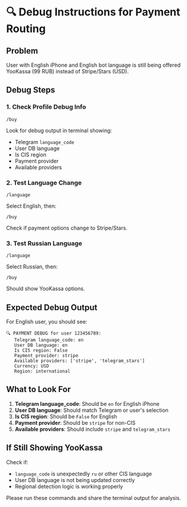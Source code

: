 # 🔍 Debug Instructions for Payment Routing

## Problem
User with English iPhone and English bot language is still being offered YooKassa (99 RUB) instead of Stripe/Stars (USD).

## Debug Steps

### 1. Check Profile Debug Info
```
/buy
```
Look for debug output in terminal showing:
- Telegram `language_code`
- User DB language
- Is CIS region
- Payment provider
- Available providers

### 2. Test Language Change
```
/language
```
Select English, then:
```
/buy
```
Check if payment options change to Stripe/Stars.

### 3. Test Russian Language
```
/language
```
Select Russian, then:
```
/buy
```
Should show YooKassa options.

## Expected Debug Output
For English user, you should see:
```
🔍 PAYMENT DEBUG for user 123456789:
   Telegram language_code: en
   User DB language: en
   Is CIS region: False
   Payment provider: stripe
   Available providers: ['stripe', 'telegram_stars']
   Currency: USD
   Region: international
```

## What to Look For
1. **Telegram language_code**: Should be `en` for English iPhone
2. **User DB language**: Should match Telegram or user's selection
3. **Is CIS region**: Should be `False` for English
4. **Payment provider**: Should be `stripe` for non-CIS
5. **Available providers**: Should include `stripe` and `telegram_stars`

## If Still Showing YooKassa
Check if:
- `language_code` is unexpectedly `ru` or other CIS language
- User DB language is not being updated correctly
- Regional detection logic is working properly

Please run these commands and share the terminal output for analysis.
